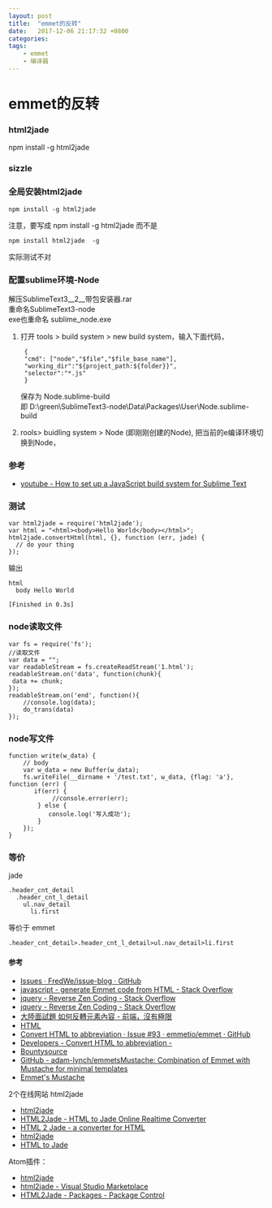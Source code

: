 ```yaml
---
layout: post
title:  "emmet的反转"
date:   2017-12-06 21:17:32 +0800
categories:  
tags: 
    - emmet
    - 编译器
---
```


# emmet的反转 #

### html2jade ###
npm install -g html2jade

### sizzle  ###

### 全局安装html2jade  ### 
	npm install -g html2jade

注意，要写成 npm install -g html2jade
而不是  

	npm install html2jade  -g
实际测试不对

### 配置sublime环境-Node ###

解压SublimeText3__2__带包安装器.rar  
重命名SublimeText3-node  
exe也重命名 sublime_node.exe    



1. 打开 tools > build system > new build system，输入下面代码，

    	{  
    	"cmd": ["node","$file","$file_base_name"],  
    	"working_dir":"${project_path:${folder}}",  
    	"selector":"*.js"  
   		}

	保存为 Node.sublime-build  
	即 D:\green\SublimeText3-node\Data\Packages\User\Node.sublime-build 

2. rools> buidling system > Node (即刚刚创建的Node), 把当前的e编译环境切换到Node，

### 参考  ###

*  [youtube - How to set up a JavaScript build system for Sublime Text](https://www.youtube.com/watch?v=W_TzeL4OhL0)  


### 测试 ###

	var html2jade = require('html2jade');
	var html = "<html><body>Hello World</body></html>";
	html2jade.convertHtml(html, {}, function (err, jade) {
	  // do your thing
	});

输出

	html
	  body Hello World
	
	[Finished in 0.3s]


### node读取文件 ###
	var fs = require('fs');
	//读取文件
	var data = "";
	var readableStream = fs.createReadStream('1.html');
	readableStream.on('data', function(chunk){
	 data += chunk;
	});
	readableStream.on('end', function(){
	 	//console.log(data);
	 	do_trans(data)
	});
### node写文件 ###
	function write(w_data) {
		// body
		var w_data = new Buffer(w_data);
		fs.writeFile(__dirname + '/test.txt', w_data, {flag: 'a'}, function (err) {
		   if(err) {
		    	//console.error(err);
		    } else {
		       console.log('写入成功');
		    }
		});
	}


### 等价 ###

jade

    .header_cnt_detail
      .header_cnt_l_detail
        ul.nav_detail
          li.first

等价于 emmet

	.header_cnt_detail>.header_cnt_l_detail>ul.nav_detail>li.first


#### 参考 ####

* [Issues · FredWe/issue-blog · GitHub](https://github.com/FredWe/issue-blog/issues)
* [javascript - generate Emmet code from HTML - Stack Overflow](https://stackoverflow.com/questions/15206411/generate-emmet-code-from-html)
* [jquery - Reverse Zen Coding - Stack Overflow](https://stackoverflow.com/questions/4864261/reverse-zen-coding)
* [jquery - Reverse Zen Coding - Stack Overflow](https://stackoverflow.com/questions/4864261/reverse-zen-coding)
* [大陸面試題 如何反轉元素內容 - 前端，沒有極限](https://wcc723.github.io/css/2014/02/26/reverse-element/)
* [HTML](http://nbubna.github.io/HTML/)
* [Convert HTML to abbreviation · Issue #93 · emmetio/emmet · GitHub](https://github.com/emmetio/emmet/issues/93)
* [Developers - Convert HTML to abbreviation -](https://www.bountysource.com/issues/1105455-convert-html-to-abbreviation?utm_campaign=plugin&utm_content=tracker%2F282104&utm_medium=issues&utm_source=github)
* [Bountysource](https://www.bountysource.com/?utm_campaign=plugin&utm_content=tracker%2F282104&utm_medium=issues&utm_source=github)
* [GitHub - adam-lynch/emmetsMustache: Combination of Emmet with Mustache for minimal templates](https://github.com/adam-lynch/emmetsMustache)
* [Emmet's Mustache](https://adamlynch.com/emmetsMustache/)

2个在线网站 html2jade

* [html2jade](http://html2jade.org)
* [HTML2Jade - HTML to Jade Online Realtime Converter](http://html2jade.org)
* [HTML 2 Jade - a converter for HTML](http://html2jade.aaron-powell.com)
* [html2jade](https://www.npmjs.com/package/html2jade)
* [HTML to Jade](http://html2jade.vida.io)

Atom插件：

* [html2jade](https://atom.io/packages/html2jade)
* [html2jade - Visual Studio Marketplace](https://marketplace.visualstudio.com/items?itemName=wmaurer.html2jade)
* [HTML2Jade - Packages - Package Control](https://packagecontrol.io/packages/HTML2Jade)
